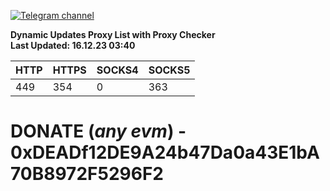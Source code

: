 [![Telegram channel](https://img.shields.io/endpoint?url=https://runkit.io/damiankrawczyk/telegram-badge/branches/master?url=https://t.me/n4z4v0d)](https://t.me/n4z4v0d) 

**Dynamic Updates Proxy List with Proxy Checker**  
**Last Updated: 16.12.23 03:40**

| HTTP        | HTTPS        | SOCKS4        | SOCKS5        |
|-------------|--------------|---------------|---------------|
| 449 | 354 | 0 | 363 |


# DONATE (_any evm_) - 0xDEADf12DE9A24b47Da0a43E1bA70B8972F5296F2
